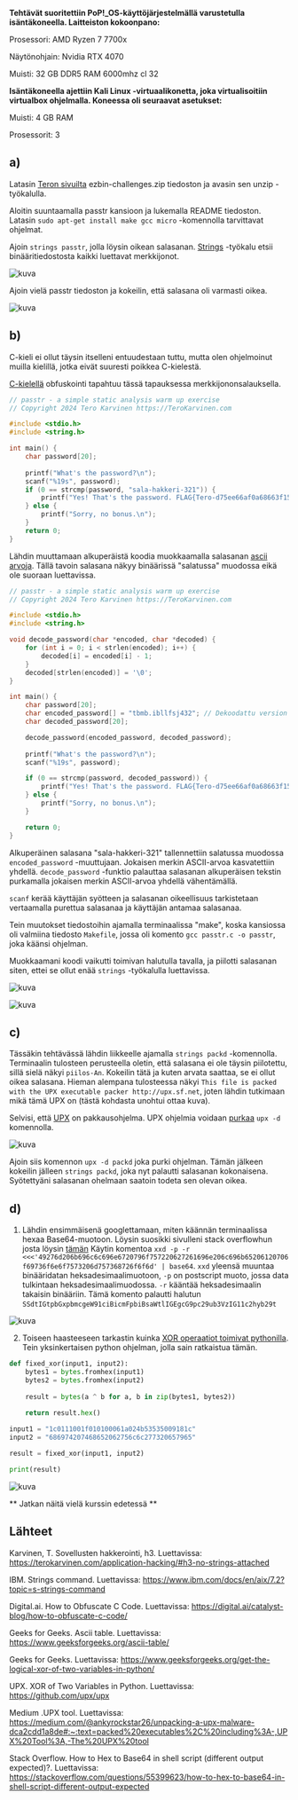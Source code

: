 **Tehtävät suoritettiin PoP!_OS-käyttöjärjestelmällä varustetulla isäntäkoneella. Laitteiston kokoonpano:**

Prosessori: AMD Ryzen 7 7700x

Näytönohjain: Nvidia RTX 4070

Muisti: 32 GB DDR5 RAM 6000mhz cl 32

**Isäntäkoneella ajettiin Kali Linux -virtuaalikonetta, joka virtualisoitiin virtualbox ohjelmalla. Koneessa oli seuraavat asetukset:**

Muisti: 4 GB RAM

Prosessorit: 3


## a)

Latasin [Teron sivuilta](https://terokarvinen.com/application-hacking/#h3-no-strings-attached) ezbin-challenges.zip tiedoston ja avasin sen unzip -työkalulla.

Aloitin suuntaamalla passtr kansioon ja lukemalla README tiedoston. 
Latasin `sudo apt-get install make gcc micro` -komennolla tarvittavat ohjelmat.

Ajoin `strings passtr`, jolla löysin oikean salasanan. [Strings](https://www.ibm.com/docs/en/aix/7.2?topic=s-strings-command) -työkalu etsii binääritiedostosta kaikki luettavat merkkijonot. 

![kuva](images/h3/1.png)

Ajoin vielä passtr tiedoston ja kokeilin, että salasana oli varmasti oikea. 

![kuva](images/h3/2.png)


## b)
C-kieli ei ollut täysin itselleni entuudestaan tuttu, mutta olen ohjelmoinut muilla kielillä, jotka eivät suuresti poikkea C-kielestä.

[C-kielellä](https://digital.ai/catalyst-blog/how-to-obfuscate-c-code/) obfuskointi tapahtuu tässä tapauksessa merkkijononsalauksella.


```c
// passtr - a simple static analysis warm up exercise
// Copyright 2024 Tero Karvinen https://TeroKarvinen.com

#include <stdio.h>
#include <string.h>

int main() {
	char password[20];
	
	printf("What's the password?\n");
	scanf("%19s", password);
	if (0 == strcmp(password, "sala-hakkeri-321")) {
		printf("Yes! That's the password. FLAG{Tero-d75ee66af0a68663f15539ec0f46e3b1}\n");
	} else {
		printf("Sorry, no bonus.\n");
	}
	return 0;
}
```


Lähdin muuttamaan alkuperäistä koodia muokkaamalla salasanan [ascii arvoja](https://www.geeksforgeeks.org/ascii-table/). Tällä tavoin salasana näkyy binäärissä "salatussa" muodossa eikä ole suoraan luettavissa.

```c
// passtr - a simple static analysis warm up exercise
// Copyright 2024 Tero Karvinen https://TeroKarvinen.com

#include <stdio.h>
#include <string.h>

void decode_password(char *encoded, char *decoded) {
    for (int i = 0; i < strlen(encoded); i++) {
        decoded[i] = encoded[i] - 1;
    }
    decoded[strlen(encoded)] = '\0';
}

int main() {
    char password[20];
    char encoded_password[] = "tbmb.ibllfsj432"; // Dekoodattu version "sala-hakkeri-321"
    char decoded_password[20];

    decode_password(encoded_password, decoded_password);
    
    printf("What's the password?\n");
    scanf("%19s", password);

    if (0 == strcmp(password, decoded_password)) {
        printf("Yes! That's the password. FLAG{Tero-d75ee66af0a68663f15539ec0f46e3b1}\n");
    } else {
        printf("Sorry, no bonus.\n");
    }

    return 0;
}
```

Alkuperäinen salasana "sala-hakkeri-321" tallennettiin salatussa muodossa `encoded_password` -muuttujaan. Jokaisen merkin ASCII-arvoa kasvatettiin yhdellä.
`decode_password` -funktio palauttaa salasanan alkuperäisen tekstin purkamalla jokaisen merkin ASCII-arvoa yhdellä vähentämällä.

`scanf` kerää käyttäjän syötteen ja salasanan oikeellisuus tarkistetaan vertaamalla purettua salasanaa ja käyttäjän antamaa salasanaa.

Tein muutokset tiedostoihin ajamalla terminaalissa "make", koska kansiossa oli valmiina tiedosto `Makefile`, jossa oli komento `gcc passtr.c -o passtr`, joka käänsi ohjelman.

Muokkaamani koodi vaikutti toimivan halutulla tavalla, ja piilotti salasanan siten, ettei se ollut enää `strings` -työkalulla luettavissa. 

![kuva](images/h3/3.png)

![kuva](images/h3/4.png)



## c)
Tässäkin tehtävässä lähdin liikkeelle ajamalla `strings packd` -komennolla.
Terminaalin tulosteen perusteella oletin, että salasana ei ole täysin piilotettu, sillä sielä näkyi `piilos-An`. Kokeilin tätä ja kuten arvata saattaa, se ei ollut oikea salasana. Hieman alempana tulosteessa näkyi `This file is packed with the UPX executable packer http://upx.sf.net`, joten lähdin tutkimaan mikä tämä UPX on (tästä kohdasta unohtui ottaa kuva). 

Selvisi, että [UPX](https://github.com/upx/upx) on pakkausohjelma. UPX ohjelmia voidaan [purkaa](https://medium.com/@ankyrockstar26/unpacking-a-upx-malware-dca2cdd1a8de#:~:text=packed%20executables%2C%20including%3A-,UPX%20Tool%3A,-The%20UPX%20tool) `upx -d` komennolla.

![kuva](images/h3/5.png)

Ajoin siis komennon `upx -d packd` joka purki ohjelman. Tämän jälkeen kokeilin jälleen `strings packd`, joka nyt palautti salasanan kokonaisena. Syötettyäni salasanan ohelmaan saatoin todeta sen olevan oikea. 




## d)

1. Lähdin ensimmäisenä googlettamaan, miten käännän terminaalissa hexaa Base64-muotoon. Löysin suosikki sivulleni stack overflowhun josta löysin [tämän](https://stackoverflow.com/questions/55399623/how-to-hex-to-base64-in-shell-script-different-output-expected)
Käytin komentoa `xxd -p -r <<<'49276d206b696c6c696e6720796f757220627261696e206c696b65206120706f69736f6e6f7573206d757368726f6f6d' | base64`. `xxd` yleensä muuntaa binääridatan heksadesimaalimuotoon, `-p` on postscript muoto, jossa data tulkintaan heksadesimaalimuodossa. `-r` kääntää heksadesimaalin takaisin binääriin.
Tämä komento palautti halutun `SSdtIGtpbGxpbmcgeW91ciBicmFpbiBsaWtlIGEgcG9pc29ub3VzIG11c2hyb29t`

![kuva](images/h3/7.png)

2. Toiseen haasteeseen tarkastin kuinka [XOR operaatiot toimivat pythonilla](https://www.geeksforgeeks.org/get-the-logical-xor-of-two-variables-in-python/). Tein yksinkertaisen python ohjelman, jolla sain ratkaistua tämän. 
```python
def fixed_xor(input1, input2):
    bytes1 = bytes.fromhex(input1)
    bytes2 = bytes.fromhex(input2)
    
    result = bytes(a ^ b for a, b in zip(bytes1, bytes2))
    
    return result.hex()

input1 = "1c0111001f010100061a024b53535009181c"
input2 = "686974207468652062756c6c277320657965"

result = fixed_xor(input1, input2)

print(result)
```

![kuva](images/h3/8.png)

** Jatkan näitä vielä kurssin edetessä **

## Lähteet

Karvinen, T. Sovellusten hakkerointi, h3. Luettavissa: https://terokarvinen.com/application-hacking/#h3-no-strings-attached

IBM. Strings command. Luettavissa: https://www.ibm.com/docs/en/aix/7.2?topic=s-strings-command

Digital.ai. How to Obfuscate C Code. Luettavissa: https://digital.ai/catalyst-blog/how-to-obfuscate-c-code/

Geeks for Geeks. Ascii table. Luettavissa: https://www.geeksforgeeks.org/ascii-table/

Geeks for Geeks. Luettavissa: https://www.geeksforgeeks.org/get-the-logical-xor-of-two-variables-in-python/

UPX. XOR of Two Variables in Python. Luettavissa: https://github.com/upx/upx

Medium .UPX tool. Luettavissa: https://medium.com/@ankyrockstar26/unpacking-a-upx-malware-dca2cdd1a8de#:~:text=packed%20executables%2C%20including%3A-,UPX%20Tool%3A,-The%20UPX%20tool

Stack Overflow. How to Hex to Base64 in shell script (different output expected)?. Luettavissa: https://stackoverflow.com/questions/55399623/how-to-hex-to-base64-in-shell-script-different-output-expected



